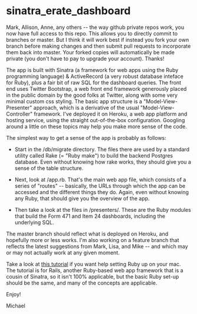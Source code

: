 sinatra_erate_dashboard
=======================

Mark, Allison, Anne, any others -- the way github private repos work, you now have full access to this repo. This allows you to directly commit to branches or master.  But I think it will work best if instead you fork your own branch before making changes and then submit pull requests to incorporate them back into master.  Your forked copies will automatically be made private (you don't have to pay to upgrade your account).  Thanks!

The app is built with Sinatra (a framework for web apps using the Ruby programming language) & ActiveRecord (a very robust database inteface for Ruby), plus a fair bit of raw SQL for the dashboard queries.  The front end uses Twitter Bootstrap, a web front end framework generously placed in the public domain by the good folks at Twitter, along with some very minimal custom css styling.  The basic app structure is a "Model-View-Presenter" approach, which is a derivative of the usual "Model-View-Controller" framework.  I've deployed it on Heroku, a web app platform and hosting service, using the straight out-of-the-box configuration.  Googling around a little on these topics may help you make more sense of the code.

The simplest way to get a sense of the app is probably as follows:

- Start in the /db/migrate directory.  The files there are used by a standard utility called Rake (= "Ruby make") to build the backend Postgres database.  Even without knowing how rake works, they should give you a sense of the table structure.

- Next, look at /app.rb.  That's the main web app file, which consists of a series of "routes" -- basically, the URLs through which the app can be accessed and the different things they do.  Again, even without knowing any Ruby, that should give you the overview of the app.

- Then take a look at the files in /presenters/.  These are the Ruby modules that build the Form 471 and Item 24 dashboards, including the underlying SQL. 

The master branch should reflect what is deployed on Heroku, and hopefully more or less works.  I'm also working on a feature branch that reflects the latest suggestions from Mark, Lisa, and Mike -- and which may or may not actually work at any given moment.

Take a look at [this tutorial](http://ruby.railstutorial.org/) if you want help setting Ruby up on your mac.  The tutorial is for Rails, another Ruby-based web app framework that is a cousin of Sinatra, so it isn't 100% applicable, but the basic Ruby set-up should be the same, and many of the concepts are applicable.  

Enjoy!

Michael

